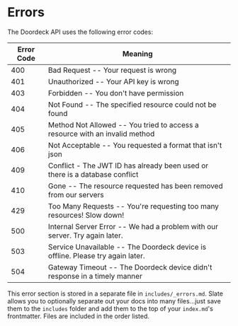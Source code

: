 # Errors

The Doordeck API uses the following error codes:

Error Code | Meaning
---------- | -------
400 | Bad Request -- Your request is wrong
401 | Unauthorized -- Your API key is wrong
403 | Forbidden -- You don't have permission
404 | Not Found -- The specified resource could not be found
405 | Method Not Allowed -- You tried to access a resource with an invalid method
406 | Not Acceptable -- You requested a format that isn't json
409 | Conflict - The JWT ID has already been used or there is a database conflict
410 | Gone -- The resource requested has been removed from our servers
429 | Too Many Requests -- You're requesting too many resources! Slow down!
500 | Internal Server Error -- We had a problem with our server. Try again later.
503 | Service Unavailable -- The Doordeck device is offline. Please try again later.
504 | Gateway Timeout -- The Doordeck device didn't response in a timely manner
<aside class="notice">
This error section is stored in a separate file in <code>includes/_errors.md</code>. Slate allows you to optionally separate out your docs into many files...just save them to the <code>includes</code> folder and add them to the top of your <code>index.md</code>'s frontmatter. Files are included in the order listed.
</aside>